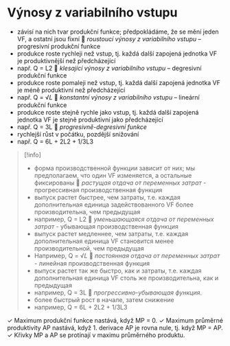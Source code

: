 # Výnosy z variabilního vstupu

- závisí na nich tvar produkční funkce; předpokládáme, že se mění jeden VF, a ostatní jsou fixní
 *roustoucí výnosy z variabilního vstupu* – progresivní produkční funkce
- produkce roste rychleji než vstup, tj. každá další zapojená jednotka VF je produktivnější než předcházející
- např. Q = L2
 *klesající výnosy z variabilního vstupu* – degresivní produkční funkce
- produkce roste pomaleji než vstup, tj. každá další zapojená jednotka VF je méně produktivní než předcházející
- např. Q = √𝐿
 *konstantní výnosy z variabilního vstupu* – lineární produkční funkce
- produkce roste stejně rychle jako vstup, tj. každá další zapojená jednotka VF je stejně produktivní jako předcházející
- např. Q = 3L
 *progresivně-degresivní funkce*
- rychlejší růst v počátku, pozdější snižování
- např. Q = 6L + 2L2 + 1/3L3
>[!info]
>- форма производственной функции зависит от них; мы предполагаем, что один VF изменяется, а остальные фиксированы
 *растущая отдача от переменных затрат* - прогрессивная производственная функция
>- выпуск растет быстрее, чем затраты, т.е. каждая дополнительная единица задействованного VF более производительна, чем предыдущая
>- например, Q = L2
> *уменьшающаяся отдача от переменных затрат* - убывающая производственная функция
>- выпуск растет медленнее, чем затраты, т.е. каждая дополнительная единица VF становится менее производительной, чем предыдущая
>- Например, Q = √𝐿
> *постоянная отдача от переменных затрат* - линейная производственная функция
>- выпуск растет так же быстро, как и затраты, т.е. каждая дополнительная единица VF столь же производительна, как и предыдущая
>- например, Q = 3L
> *прогрессивно-убывающая функция*.
>- более быстрый рост в начале, затем снижение
>- например, Q = 6L + 2L2 + 1/3L3

✓ Maximum produkční funkce nastává, když MP = 0.
✓ Maximum průměrné produktivity AP nastává, když 1. derivace AP je rovna nule, tj. když MP = AP.
✓ Křivky MP a AP se protínají v maximu průměrného produktu.